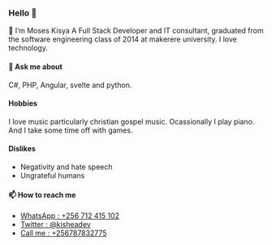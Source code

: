 ### Hello 👋

🔭 I’m Moses Kisya
A Full Stack Developer and IT consultant, graduated from the software engineering class of 2014 at makerere university.
I love technology.

#### 💬 Ask me about
C#, PHP, Angular, svelte and python.

#### Hobbies
I love music particularly christian gospel music.
Ocassionally I play piano.
And I take some time off with games.

#### Dislikes
- Negativity and hate speech
- Ungrateful humans


#### 📫 How to reach me
- [WhatsApp : +256 712 415 102](https://wa.me/256712415102?text=Hello%2C%20can%20we%20have%20a%20chat%3F)
- [Twitter  : @kisheadev](https://twitter.com/kisheadev)
- [Call me  : +256787832775](tel:256787832775)
